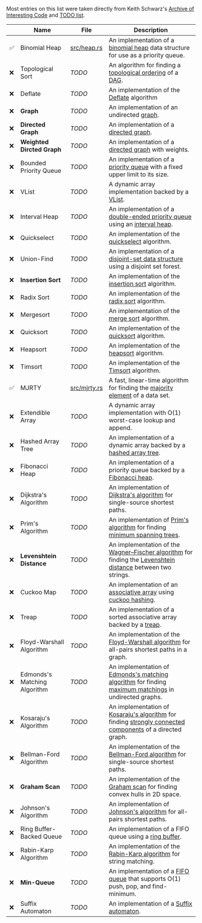 Most entries on this list were taken directly from Keith Schwarz's
[Archive of Interesting Code](https://keithschwarz.com/interesting/) and
[TODO list](https://keithschwarz.com/interesting/todo.html).

|         | Name                                 | File                               | Description |
| ------- | ------------------------------------ | ---------------------------------- | ----------- |
| &#9989; | Binomial Heap                        | [src/heap.rs](https://github.com/hadrian-reppas/rust-dsa/blob/main/src/heap.rs) | An implementation of a [binomial heap](http://en.wikipedia.org/wiki/Binomial_heap) data structure for use as a priority queue. |
| &#10060; | Topological Sort                     | *TODO*                             | An algorithm for finding a [topological ordering](http://en.wikipedia.org/wiki/Topological_sorting) of a [DAG](https://en.wikipedia.org/wiki/Directed_acyclic_graph). |
| &#10060; | Deflate                              | *TODO*                             | An implementation of the [Deflate](https://en.wikipedia.org/wiki/Deflate) algorithm |
| &#10060; | **Graph**                            | *TODO*                             | An implementation of an undirected [graph](https://en.wikipedia.org/wiki/Graph_(abstract_data_type)). |
| &#10060; | **Directed Graph**                   | *TODO*                             | An implementation of a [directed graph](https://en.wikipedia.org/wiki/Directed_graph). |
| &#10060; | **Weighted Dircted Graph**           | *TODO*                             | An implementation of a [directed graph](https://en.wikipedia.org/wiki/Graph_(abstract_data_type)) with weights. |
| &#10060; | Bounded Priority Queue               | *TODO*                             | An implementation of a [priority queue](http://en.wikipedia.org/wiki/Priority_queue) with a fixed upper limit to its size. |
| &#10060; | VList                                | *TODO*                             | A dynamic array implementation backed by a [VList](https://rosettacode.org/wiki/VList). |
| &#10060; | Interval Heap                        | *TODO*                             | An implementation of a [double-ended priority queue](http://en.wikipedia.org/wiki/Double-ended_priority_queue) using an [interval heap](http://www.mhhe.com/engcs/compsci/sahni/enrich/c9/interval.pdf). |
| &#10060; | Quickselect                          | *TODO*                             | An implementation of the [quickselect](https://en.wikipedia.org/wiki/Quickselect) algorithm. |
| &#10060; | Union-Find                           | *TODO*                             | An implementation of a [disjoint-set data structure](http://en.wikipedia.org/wiki/Disjoint-set_data_structure) using a disjoint set forest. |
| &#10060; | **Insertion Sort**                   | *TODO*                             | An implementation of the [insertion sort](https://en.wikipedia.org/wiki/Insertion_sort) algorithm. |
| &#10060; | Radix Sort                           | *TODO*                             | An implementation of the [radix sort](https://en.wikipedia.org/wiki/Radix_sort) algorithm. |
| &#10060; | Mergesort                            | *TODO*                             | An implementation of the [merge sort](https://en.wikipedia.org/wiki/Merge_sort) algorithm. |
| &#10060; | Quicksort                            | *TODO*                             | An implementation of the [quicksort](https://en.wikipedia.org/wiki/Quicksort) algorithm. |
| &#10060; | Heapsort                             | *TODO*                             | An implementation of the [heapsort](https://en.wikipedia.org/wiki/Heapsort) algorithm. |
| &#10060; | Timsort                              | *TODO*                             | An implementation of the [Timsort](https://en.wikipedia.org/wiki/Timsort) algorithm. |
| &#9989; | MJRTY                                | [src/mjrty.rs](https://github.com/hadrian-reppas/rust-dsa/blob/main/src/mjrty.rs) | A fast, linear-time algorithm for finding the [majority element](http://www.cs.utexas.edu/~moore/best-ideas/mjrty/) of a data set. |
| &#10060; | Extendible Array                     | *TODO*                             | A dynamic array implementation with O(1) worst-case lookup and append. |
| &#10060; | Hashed Array Tree                    | *TODO*                             | An implementation of a dynamic array backed by a [hashed array tree](https://en.wikipedia.org/wiki/Hashed_array_tree). |
| &#10060; | Fibonacci Heap                       | *TODO*                             | An implementation of a priority queue backed by a [Fibonacci heap](http://en.wikipedia.org/wiki/Fibonacci_heap). |
| &#10060; | Dijkstra's Algorithm                 | *TODO*                             | An implementation of [Dijkstra's algorithm](http://en.wikipedia.org/wiki/Dijkstra's_algorithm) for single-source shortest paths. |
| &#10060; | Prim's Algorithm                     | *TODO*                             | An implementation of [Prim's algorithm](http://en.wikipedia.org/wiki/Prim's_algorithm) for finding [minimum spanning trees](http://en.wikipedia.org/wiki/Minimum_spanning_tree). |
| &#10060; | **Levenshtein Distance**             | *TODO*                             | An implementation of the [Wagner–Fischer algorithm](https://en.wikipedia.org/wiki/Wagner%E2%80%93Fischer_algorithm) for finding the [Levenshtein distance](http://en.wikipedia.org/wiki/Levenshtein_distance) between two strings. |
| &#10060; | Cuckoo Map                           | *TODO*                             | An implementation of an [associative array](https://en.wikipedia.org/wiki/Associative_array) using [cuckoo hashing](http://en.wikipedia.org/wiki/Cuckoo_hashing). |
| &#10060; | Treap                                | *TODO*                             | An implementation of a sorted associative array backed by a [treap](https://en.wikipedia.org/wiki/Treap). |
| &#10060; | Floyd-Warshall Algorithm             | *TODO*                             | An implementation of the [Floyd-Warshall algorithm](http://en.wikipedia.org/wiki/Floyd-Warshall_algorithm) for all-pairs shortest paths in a graph. |
| &#10060; | Edmonds's Matching Algorithm         | *TODO*                             | An implementation of [Edmonds's matching algorithm](http://en.wikipedia.org/wiki/Edmonds's_matching_algorithm) for finding [maximum matchings](http://en.wikipedia.org/wiki/Matching_(graph_theory)#Maximum_matchings) in undirected graphs. |
| &#10060; | Kosaraju's Algorithm                 | *TODO*                             | An implementation of [Kosaraju's algorithm](http://en.wikipedia.org/wiki/Kosaraju's_algorithm) for finding [strongly connected components](http://en.wikipedia.org/wiki/Strongly_connected_component) of a directed graph. |
| &#10060; | Bellman-Ford Algorithm               | *TODO*                             | An implementation of the [Bellman-Ford algorithm](http://en.wikipedia.org/wiki/Bellman%E2%80%93Ford_algorithm) for single-source shortest paths. |
| &#10060; | **Graham Scan**                      | *TODO*                             | An implementation of the [Graham scan](https://en.wikipedia.org/wiki/Graham_scan) for finding convex hulls in 2D space. |
| &#10060; | Johnson's Algorithm                  | *TODO*                             | An implementation of [Johnson's algorithm](https://en.wikipedia.org/wiki/Johnson's_algorithm) for all-pairs shortest paths. |
| &#10060; | Ring Buffer-Backed Queue             | *TODO*                             | An implementation of a FIFO queue using a [ring buffer](http://en.wikipedia.org/wiki/Circular_buffer). |
| &#10060; | Rabin-Karp Algorithm                 | *TODO*                             | An implementation of the [Rabin-Karp algorithm](http://en.wikipedia.org/wiki/Rabin%E2%80%93Karp_string_search_algorithm) for string matching. |
| &#10060; | **Min-Queue**                        | *TODO*                             | An implementation of a [FIFO queue](http://en.wikipedia.org/wiki/Queue_(data_structure)) that supports O(1) push, pop, and find-minimum. |
| &#10060; | Suffix Automaton                     | *TODO*                             | An implementation of a [Suffix automaton](https://en.wikipedia.org/wiki/Suffix_automaton). |
